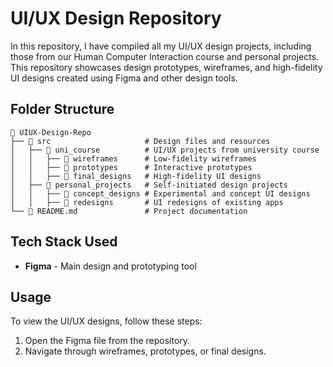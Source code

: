 # UI/UX Design Repository
In this repository, I have compiled all my UI/UX design projects, including those from our Human Computer Interaction course and personal projects. This repository showcases design prototypes, wireframes, and high-fidelity UI designs created using Figma and other design tools.

## Folder Structure
```
📂 UIUX-Design-Repo
├── 📂 src                     # Design files and resources
│   ├── 📂 uni_course          # UI/UX projects from university course
│   │   ├── 📂 wireframes      # Low-fidelity wireframes
│   │   ├── 📂 prototypes      # Interactive prototypes
│   │   ├── 📂 final_designs   # High-fidelity UI designs
│   ├── 📂 personal_projects   # Self-initiated design projects
│   │   ├── 📂 concept_designs # Experimental and concept UI designs
│   │   ├── 📂 redesigns       # UI redesigns of existing apps
└── 📄 README.md               # Project documentation
```

## Tech Stack Used
- **Figma** - Main design and prototyping tool

## Usage
To view the UI/UX designs, follow these steps:

1. Open the Figma file from the repository.
2. Navigate through wireframes, prototypes, or final designs.
